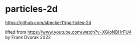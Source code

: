 # particles-2d

https://github.com/sbecker11/particles-2d  

lifted from https://www.youtube.com/watch?v=XGioNBHrFU4  
by Frank Dvorak 2022
